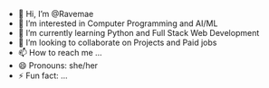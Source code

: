 - 👋 Hi, I’m @Ravemae
- 👀 I’m interested in Computer Programming and AI/ML
- 🌱 I’m currently learning Python and Full Stack Web Development
- 💞️ I’m looking to collaborate on Projects and Paid jobs
- 📫 How to reach me ...
- 😄 Pronouns: she/her
- ⚡ Fun fact: ...

<!---
Ravemae/Ravemae is a ✨ special ✨ repository because its `README.md` (this file) appears on your GitHub profile.
You can click the Preview link to take a look at your changes.
--->
